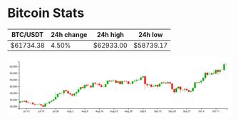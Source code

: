 # Bitcoin Stats

BTC/USDT|24h change|24h high|24h low|
|---|---|---|---|
|$61734.38|4.50%|$62933.00|$58739.17|

<img src="./chart.svg">
